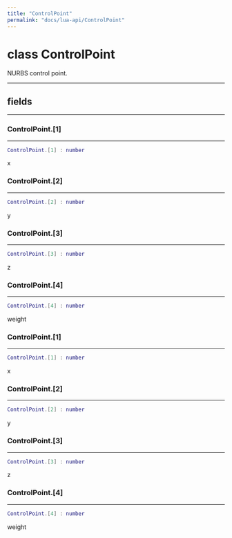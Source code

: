 ```yaml
---
title: "ControlPoint"
permalink: "docs/lua-api/ControlPoint"
---
```

# class ControlPoint





NURBS control point.







---



## fields
---

### ControlPoint.[1]
---
```lua
ControlPoint.[1] : number
```



x








### ControlPoint.[2]
---
```lua
ControlPoint.[2] : number
```



y








### ControlPoint.[3]
---
```lua
ControlPoint.[3] : number
```



z








### ControlPoint.[4]
---
```lua
ControlPoint.[4] : number
```



weight








### ControlPoint.[1]
---
```lua
ControlPoint.[1] : number
```



x








### ControlPoint.[2]
---
```lua
ControlPoint.[2] : number
```



y








### ControlPoint.[3]
---
```lua
ControlPoint.[3] : number
```



z








### ControlPoint.[4]
---
```lua
ControlPoint.[4] : number
```



weight









